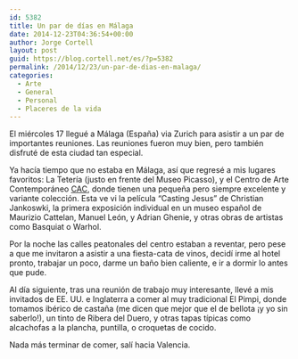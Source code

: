 ```yaml
---
id: 5382
title: Un par de días en Málaga
date: 2014-12-23T04:36:54+00:00
author: Jorge Cortell
layout: post
guid: https://blog.cortell.net/es/?p=5382
permalink: /2014/12/23/un-par-de-dias-en-malaga/
categories:
  - Arte
  - General
  - Personal
  - Placeres de la vida
---
```

El miércoles 17 llegué a Málaga (España) via Zurich para asistir a un par de importantes reuniones. Las reuniones fueron muy bien, pero también disfruté de esta ciudad tan especial.

Ya hacía tiempo que no estaba en Málaga, así que regresé a mis lugares favoritos: La Tetería (justo en frente del Museo Picasso), y el Centro de Arte Contemporáneo <a href="https://cacmalaga.eu" title="https://cacmalaga.eu" target="_blank">CAC</a>, donde tienen una pequeña pero siempre excelente y variante colección. Esta ve vi la película “Casting Jesus” de Christian Jankoswki, la primera exposición individual en un museo español de Maurizio Cattelan, Manuel León, y Adrian Ghenie, y otras obras de artistas como Basquiat o Warhol.

Por la noche las calles peatonales del centro estaban a reventar, pero pese a que me invitaron a asistir a una fiesta-cata de vinos, decidí irme al hotel pronto, trabajar un poco, darme un baño bien caliente, e ir a dormir lo antes que pude.

Al día siguiente, tras una reunión de trabajo muy interesante, llevé a mis invitados de EE. UU. e Inglaterra a comer al muy tradicional El Pimpi, donde tomamos ibérico de castaña (me dicen que mejor que el de bellota ¡y yo sin saberlo!), un tinto de Ribera del Duero, y otras tapas típicas como alcachofas a la plancha, puntilla, o croquetas de cocido.

Nada más terminar de comer, salí hacia Valencia.